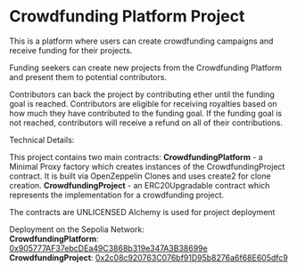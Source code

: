 # Crowdfunding Platform Project

This is a platform where users can create crowdfunding campaigns and receive funding for their projects.

Funding seekers can create new projects from the Crowdfunding Platform and present them to potential contributors.

Contributors can back the project by contributing ether until the funding goal is reached.
Contributors are eligible for receiving royalties based on how much they have contributed to the funding goal.
If the funding goal is not reached, contributors will receive a refund on all of their contributions.

Technical Details:

This project contains two main contracts:
**CrowdfundingPlatform** - a Minimal Proxy factory which creates instances of the CrowdfundingProject contract. It is built via OpenZeppelin Clones and uses create2 for clone creation.
**CrowdfundingProject** - an ERC20Upgradable contract which represents the implementation for a crowdfunding project.

The contracts are UNLICENSED
Alchemy is used for project deployment



Deployment on the Sepolia Network:<br>
**CrowdfundingPlatform**: [0x905777AF37ebcDEa49C3868b319e347A3B38699e](https://sepolia.etherscan.io/address/0x905777AF37ebcDEa49C3868b319e347A3B38699e)<br>
**CrowdfundingProject**: [0x2c08c920763C076bf91D95b8276a6f68E605dfc9](https://sepolia.etherscan.io/address/0x2c08c920763C076bf91D95b8276a6f68E605dfc9)